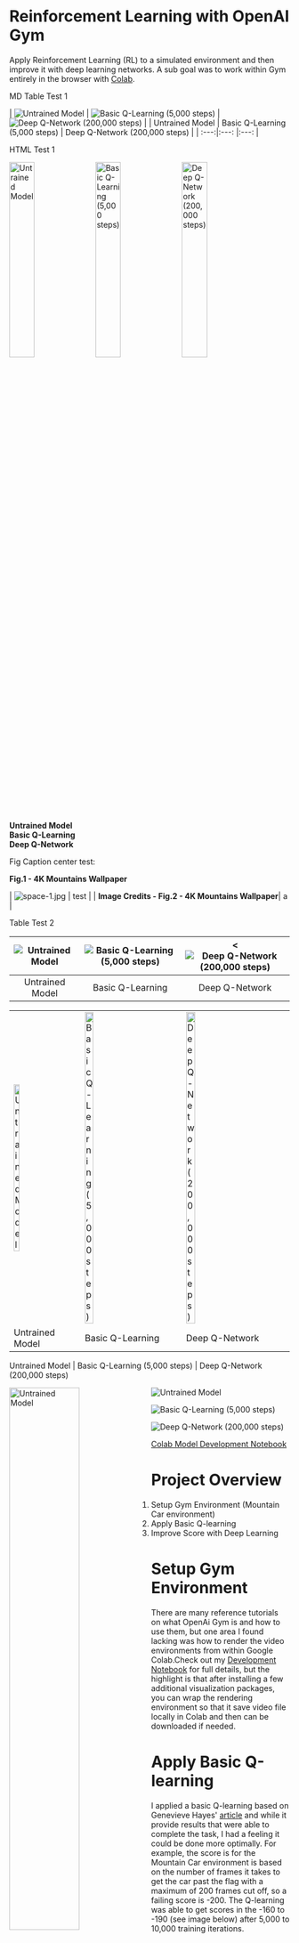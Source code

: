 # Reinforcement Learning with OpenAI Gym

Apply Reinforcement Learning (RL) to a simulated environment and then improve it with deep learning networks. A sub goal was to work within Gym entirely in the browser with [Colab](https://colab.research.google.com/).


MD Table Test 1

| ![Untrained Model](https://github.com/coryroyce/reinforcement_learning_open_ai_gym/blob/main/reference/Mountain_Car_Untrained.gif "Title Test 1")  |  ![Basic Q-Learning (5,000 steps)](https://github.com/coryroyce/reinforcement_learning_open_ai_gym/blob/main/reference/Mountain_Car_Basic_Q_Learning_Trained_5k_steps.gif) | ![Deep Q-Network (200,000 steps)](https://github.com/coryroyce/reinforcement_learning_open_ai_gym/blob/main/reference/Mountain_Car_DQN_Trained_200k_steps.gif) |
| Untrained Model            |  Basic Q-Learning (5,000 steps)  | Deep Q-Network (200,000 steps) |
| :---:|:---: |:---: |


HTML Test 1

<p float="center">
  <img src="https://github.com/coryroyce/reinforcement_learning_open_ai_gym/blob/main/reference/Mountain_Car_Untrained.gif" width="30%" height="30%" title="Untrained Model" />
  <img src="https://github.com/coryroyce/reinforcement_learning_open_ai_gym/blob/main/reference/Mountain_Car_Basic_Q_Learning_Trained_5k_steps.gif" width="30%" height="30%" title="Basic Q-Learning (5,000 steps)" /> 
  <img src="https://github.com/coryroyce/reinforcement_learning_open_ai_gym/blob/main/reference/Mountain_Car_DQN_Trained_200k_steps.gif" width="30%" height="30%" title="Deep Q-Network (200,000 steps)" />
</p>
<p float = "center">
    <figcaption float = "center"><b>Untrained Model</b></figcaption>
    <figcaption float = "center"><b>Basic Q-Learning</b></figcaption>
    <figcaption float = "center"><b>Deep Q-Network</b></figcaption>
</p>


Fig Caption center test:

<figcaption float = "center"><b>Fig.1 - 4K Mountains Wallpaper</b></figcaption>

| ![space-1.jpg](https://blog-assets.thedyrt.com/uploads/2019/01/shutterstock_1033306540-1.jpg) | test |
| <b>Image Credits - Fig.2 - 4K Mountains Wallpaper</b>| a |



Table Test 2

| ![Untrained Model](https://github.com/coryroyce/reinforcement_learning_open_ai_gym/blob/main/reference/Mountain_Car_Untrained.gif) | ![Basic Q-Learning (5,000 steps)](https://github.com/coryroyce/reinforcement_learning_open_ai_gym/blob/main/reference/Mountain_Car_Basic_Q_Learning_Trained_5k_steps.gif) | <![Deep Q-Network (200,000 steps)](https://github.com/coryroyce/reinforcement_learning_open_ai_gym/blob/main/reference/Mountain_Car_DQN_Trained_200k_steps.gif) |
| :---:   |    :---: |  :---: |
| Untrained Model   | Basic Q-Learning    | Deep Q-Network    |


<table>
  <tr>
    <td><img src="https://github.com/coryroyce/reinforcement_learning_open_ai_gym/blob/main/reference/Mountain_Car_Untrained.gif" width="30%" height="30%" title="Untrained Model" /></td>
    <td><img src="https://github.com/coryroyce/reinforcement_learning_open_ai_gym/blob/main/reference/Mountain_Car_Basic_Q_Learning_Trained_5k_steps.gif" width="30%" height="30%" title="Basic Q-Learning (5,000 steps)" /></td>
    <td><img src="https://github.com/coryroyce/reinforcement_learning_open_ai_gym/blob/main/reference/Mountain_Car_DQN_Trained_200k_steps.gif" width="30%" height="30%" title="Deep Q-Network (200,000 steps)" /></td>
  </tr>
   <tr>
    <td>Untrained Model</td>
     <td>Basic Q-Learning</td>
     <td>Deep Q-Network</td>
  </tr>
 </table>



<!-- <p align = "center">
<img src = "https://c4.wallpaperflare.com/wallpaper/382/758/444/turkey-dreams-of-cappadocia-avanos-nevsehir-wallpaper-preview.jpg">
</p>
<p align = "center">
Fig.1 - 4K Mountains Wallpaper
</p> -->

Untrained Model  |  Basic Q-Learning (5,000 steps)  | Deep Q-Network (200,000 steps)


<img align="left" src="https://github.com/coryroyce/reinforcement_learning_open_ai_gym/blob/main/reference/Mountain_Car_Untrained.gif" width="50%" height="50%" title="Untrained Model" />
<img align="right" src="https://github.com/coryroyce/reinforcement_learning_open_ai_gym/blob/main/reference/Mountain_Car_Untrained.gif" width="50%" height="50%" title="Untrained Model" />

![Untrained Model](https://github.com/coryroyce/reinforcement_learning_open_ai_gym/blob/main/reference/Mountain_Car_Untrained.gif)

![Basic Q-Learning (5,000 steps)](https://github.com/coryroyce/reinforcement_learning_open_ai_gym/blob/main/reference/Mountain_Car_Basic_Q_Learning_Trained_5k_steps.gif)

![Deep Q-Network (200,000 steps)](https://github.com/coryroyce/reinforcement_learning_open_ai_gym/blob/main/reference/Mountain_Car_DQN_Trained_200k_steps.gif)

[Colab Model Development Notebook]()


# Project Overview
1. Setup Gym Environment (Mountain Car environment)
1. Apply Basic Q-learning
1. Improve Score with Deep Learning

# Setup Gym Environment
There are many reference tutorials on what OpenAi Gym is and how to use them, but one area I found lacking was how to render the video environments from within Google Colab.Check out my [Development Notebook]() for full details, but the highlight is that after installing a few additional visualization packages, you can wrap the rendering environment so that it save video file locally in Colab and then can be downloaded if needed.

# Apply Basic Q-learning
I applied a basic Q-learning based on Genevieve Hayes' [article](https://towardsdatascience.com/getting-started-with-reinforcement-learning-and-open-ai-gym-c289aca874f) and while it provide results that were able to complete the task, I had a feeling it could be done more optimally. For example, the score is for the Mountain Car environment is based on the number of frames it takes to get the car past the flag with a maximum of 200 frames cut off, so a failing score is -200. The Q-learning was able to get scores in the -160 to -190 (see image below) after 5,000 to 10,000 training iterations.

![Q-learning Scores (Iterations vs Score)](https://github.com/coryroyce/reinforcement_learning_open_ai_gym/blob/main/reference/Basic_Q_Learning_Score_Results.jpg)

# Improve Score with Deep Learning
Since I wanted to apply a Deep Q-Network (DQN) that I could control the architecture of I used Keras RL to build out a model and fit it. While this took longer to train, it was able to keep learning and past the plateau from basic Q-learning. The DQN network was able to get scores around -80 depending on the initial starting position of the car. The optimization can easily bee seen when comparing the 3 video (random Actions, Basic Q-Learning, And Deep Q-Network)


# Potential Future Work
Apply Stable Baselines models to the task to see if performance can be further optimized.


# Reference

Reviewed Q-policy RL from [Genevieve Hayes](https://towardsdatascience.com/getting-started-with-reinforcement-learning-and-open-ai-gym-c289aca874f)

Got the Colab install dependencies and video saving from  [cwkx's video](https://www.youtube.com/watch?v=BNSwFURmaCA&ab_channel=cwkx)

RL Overview picture and comments from [sadiakhaf](https://github.com/sadiakhaf/IEEE-Hands-On-RL-using-Python)

Sample code for using Keras RL with Mountain Car [aslamplr](https://github.com/aslamplr/mountaincar_gym)
